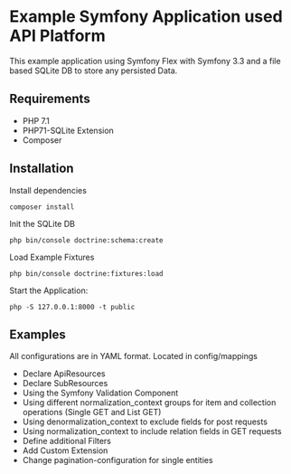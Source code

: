 # Example Symfony Application used API Platform

This example application using Symfony Flex with Symfony 3.3 and a file based SQLite DB to store any persisted Data.

## Requirements

* PHP 7.1
* PHP71-SQLite Extension
* Composer

## Installation

Install dependencies

``
composer install
``

Init the SQLite DB

``
php bin/console doctrine:schema:create
``

Load Example Fixtures

``
php bin/console doctrine:fixtures:load
``

Start the Application:

``
php -S 127.0.0.1:8000 -t public
``

## Examples

All configurations are in YAML format. Located in config/mappings

* Declare ApiResources
* Declare SubResources
* Using the Symfony Validation Component
* Using different normalization_context groups for item and collection operations (Single GET and List GET)
* Using denormalization_context to exclude fields for post requests
* Using normalization_context to include relation fields in GET requests
* Define additional Filters
* Add Custom Extension
* Change pagination-configuration for single entities